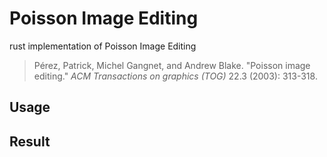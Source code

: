 # Poisson Image Editing

rust implementation of Poisson Image Editing

>Pérez, Patrick, Michel Gangnet, and Andrew Blake. "Poisson image editing." *ACM Transactions on graphics (TOG)* 22.3 (2003): 313-318.

## Usage

## Result